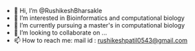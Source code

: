 - 👋 Hi, I’m @RushikeshBharsakle
- 👀 I’m interested in Bioinformatics and computational biology
- 🌱 I’m currently pursuing a master's in computational biology 
- 💞️ I’m looking to collaborate on ...
- 📫 How to reach me: mail id : rushikeshpatil0543@gmail.com

<!---
RushikeshBharsakle/RushikeshBharsakle is a ✨ special ✨ repository because its `README.md` (this file) appears on your GitHub profile.
You can click the Preview link to take a look at your changes.
--->
